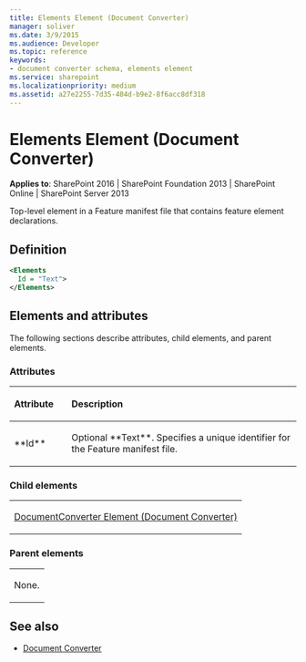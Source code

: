 ```yaml
---
title: Elements Element (Document Converter)
manager: soliver
ms.date: 3/9/2015
ms.audience: Developer
ms.topic: reference
keywords:
- document converter schema, elements element
ms.service: sharepoint
ms.localizationpriority: medium
ms.assetid: a27e2255-7d35-404d-b9e2-8f6acc8df318
---
```


# Elements Element (Document Converter)

**Applies to**: SharePoint 2016 | SharePoint Foundation 2013 | SharePoint Online | SharePoint Server 2013

Top-level element in a Feature manifest file that contains feature element declarations.

## Definition

```XML
<Elements
  Id = "Text">
</Elements>
```

## Elements and attributes

The following sections describe attributes, child elements, and parent elements.

### Attributes

<table>
<colgroup>
<col width="20%" />
<col width="80%" />
</colgroup>
<thead>
<tr class="header">
<th align="left"><p>Attribute</p></th>
<th align="left"><p>Description</p></th>
</tr>
</thead>
<tbody>
<tr class="odd">
<td align="left"><p>**Id**</p></td>
<td align="left"><p>Optional **Text**. Specifies a unique identifier for the Feature manifest file.</p></td>
</tr>
</tbody>
</table>

### Child elements

<table>
<colgroup>
<col width="100%" />
</colgroup>
<tbody>
<tr class="odd">
<td align="left"><p><span sdata="link"><a href="documentconverter-element-document-converter.md">DocumentConverter Element (Document Converter)</a></span></p></td>
</tr>
</tbody>
</table>

### Parent elements

<table>
<colgroup>
<col width="100%" />
</colgroup>
<tbody>
<tr class="odd">
<td align="left"><p>None.</p></td>
</tr>
</tbody>
</table>

## See also

- [Document Converter](document-converter.md)








